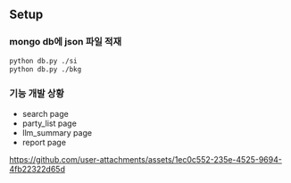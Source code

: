 ## Setup

### mongo db에 json 파일 적재
```bash
python db.py ./si
python db.py ./bkg
```

### 기능 개발 상황
- search page
- party_list page
- llm_summary page
- report page



https://github.com/user-attachments/assets/1ec0c552-235e-4525-9694-4fb22322d65d


